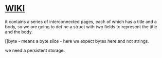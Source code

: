 # [WIKI](https://go.dev/doc/articles/wiki/)

it contains a series of interconnected pages, each of which has a title and a body, so we are going to define a struct with two fields to represent the title and the body.

[]byte - means a byte slice - here we expect bytes here and not strings.

we need a persistent storage.